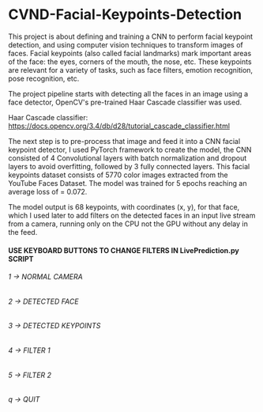 # CVND-Facial-Keypoints-Detection

This project is about defining and training a CNN to perform facial keypoint detection, and using computer vision techniques to transform images of faces. Facial keypoints (also called facial landmarks) mark important areas of the face: the eyes, corners of the mouth, the nose, etc. These keypoints are relevant for a variety of tasks, such as face filters, emotion recognition, pose recognition, etc.

The project pipeline starts with detecting all the faces in an image using a face detector, OpenCV's pre-trained Haar Cascade classifier was used.

Haar Cascade classifier: https://docs.opencv.org/3.4/db/d28/tutorial_cascade_classifier.html

The next step is to pre-process that image and feed it into a CNN facial keypoint detector, I used PyTorch framework to create the model, the CNN consisted of 4 Convolutional layers with batch normalization and dropout layers to avoid overfitting, followed by 3 fully connected layers. This facial keypoints dataset consists of 5770 color images extracted from the YouTube Faces Dataset. The model was trained for 5 epochs reaching an average loss of = 0.072.

The model output is 68 keypoints, with coordinates (x, y), for that face, which I used later to add filters on the detected faces in an input live stream from a camera, running only on the CPU not the GPU without any delay in the feed.


#### USE KEYBOARD BUTTONS TO CHANGE FILTERS IN LivePrediction.py SCRIPT
###### 1 -> NORMAL CAMERA
###### 2 -> DETECTED FACE
###### 3 -> DETECTED KEYPOINTS
###### 4 -> FILTER 1
###### 5 -> FILTER 2
###### q -> QUIT

